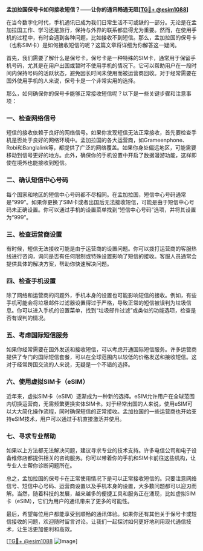 **孟加拉国保号卡如何接收短信？——让你的通讯畅通无阻[[TG💪+ @esim1088](https://t.me/s/esim1088)]**

在当今数字化时代，手机通讯已成为我们日常生活不可或缺的一部分。无论是在孟加拉国工作、学习还是旅行，保持与外界的联系都显得尤为重要。然而，在使用手机的过程中，有时会遇到各种问题，比如接收不到短信。那么，孟加拉国的保号卡（也称SIM卡）是如何接收短信的呢？这篇文章将详细为你解答这一疑问。

首先，我们需要了解什么是保号卡。保号卡是一种特殊的SIM卡，通常用于保留手机号码，尤其是在用户出国或暂时不使用手机的情况下。它可以帮助用户在一段时间内保持号码的活跃状态，避免因长时间未使用而被运营商回收。对于经常需要在国外使用手机的人来说，保号卡是一个非常实用的选择。

那么，如何确保你的保号卡能够正常接收短信呢？以下是一些关键步骤和注意事项：

### 一、检查网络信号

短信的接收依赖于良好的网络信号。如果你发现短信无法正常接收，首先要检查手机是否处于良好的网络环境中。孟加拉国的各大运营商，如Grameenphone、Robi和Banglalink等，都提供了广泛的网络覆盖。如果你身处偏远地区，可能需要移动到信号更好的地方。此外，确保你的手机设置中开启了数据漫游功能，这样即使在境外也能接收到短信。

### 二、确认短信中心号码

每个国家和地区的短信中心号码都不尽相同。在孟加拉国，短信中心号码通常是“999”。如果你更换了SIM卡或者出国后无法接收短信，可能是由于短信中心号码未正确设置。你可以通过手机的设置菜单找到“短信中心号码”选项，并将其设置为“999”。

### 三、检查运营商设置

有时候，短信无法接收可能是由于运营商的设置问题。你可以拨打运营商的客服热线进行咨询，询问是否有任何限制或特殊设置影响了短信的接收。客服人员通常会提供具体的解决方案，帮助你快速解决问题。

### 四、检查手机设置

除了网络和运营商的问题外，手机本身的设置也可能影响短信的接收。例如，有些手机可能会将垃圾邮件过滤器设置得过于严格，导致正常的短信被误判为垃圾信息。你可以进入手机的设置菜单，找到“垃圾邮件过滤”或类似的功能选项，检查是否有误判的情况。

### 五、考虑国际短信服务

如果你经常需要在国外发送和接收短信，可以考虑开通国际短信服务。许多运营商提供了专门的国际短信套餐，可以在全球范围内以较低的价格发送和接收短信。这对于经常跨国交流的人来说，无疑是一个不错的选择。

### 六、使用虚拟SIM卡（eSIM）

近年来，虚拟SIM卡（eSIM）逐渐成为一种新的选择。eSIM允许用户在全球范围内切换运营商，无需频繁更换实体SIM卡。对于经常出国的人来说，使用eSIM可以大大简化操作流程，同时确保短信的正常接收。孟加拉国的一些运营商也开始支持eSIM技术，用户可以通过手机直接激活并使用。

### 七、寻求专业帮助

如果以上方法都无法解决问题，建议寻求专业的技术支持。许多电信公司和电子设备维修店都提供相关的咨询服务。你可以带着你的手机和SIM卡前往这些机构，让专业人士帮你诊断问题所在。

总之，孟加拉国的保号卡在正常使用情况下是可以正常接收短信的。只要注意网络信号、短信中心号码、运营商设置以及手机本身的设置，大多数问题都可以迎刃而解。当然，随着科技的发展，越来越多的便捷工具和服务正在涌现，比如虚拟SIM卡（eSIM），它们为用户的通讯带来了更多的可能性。

最后，希望每位用户都能享受到顺畅的通讯体验。如果你还有其他关于保号卡或短信接收的问题，欢迎随时留言讨论。让我们一起探讨如何更好地利用现代通信技术，让生活更加便利和高效。

[[TG💪+ @esim1088](https://t.me/s/esim1088) ![Image](https://i.postimg.cc/4NQfJmqS/Snipaste-2025-05-13-00-14-12.png)]